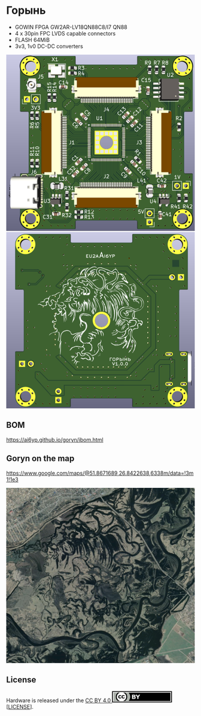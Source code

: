 # Горынь

* GOWIN FPGA GW2AR-LV18QN88C8/I7 QN88
* 4 x 30pin FPC LVDS capable connectors
* FLASH 64MiB
* 3v3, 1v0 DC-DC converters

<img src="assets/pcb-3d.png"/>

<img src="assets/pcb-3d-back.png"/>

## BOM

https://ai6yp.github.io/goryn/ibom.html

## Goryn on the map

https://www.google.com/maps/@51.8671689,26.8422638,6338m/data=!3m1!1e3


<img src="assets/topo.png"/>

## License

Hardware is released under the <a href="https://creativecommons.org/licenses/by/4.0/"> CC BY 4.0 <img src="assets/by.svg"/></a> [[LICENSE](LICENSE)].
